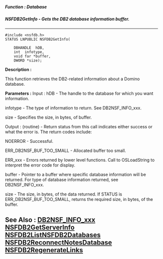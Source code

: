 ##### Function : Database
##### NSFDB2GetInfo - Gets the DB2 database information buffer.
---
```
#include <nsfdb.h>
STATUS LNPUBLIC NSFDB2GetInfo(

	DBHANDLE  hDB,
	int  infotype,
	void far *buffer,
	DWORD *size);
```
**Description :**

This function retrieves the DB2-related information about a Domino database.

**Parameters :**
Input :
hDB  -  The handle to the database for which you want information.

infotype  -  The type of information to return.  See DB2NSF_INFO_xxx.

size  -  Specifies the size, in bytes, of buffer.

Output :
(routine)  -  Return status from this call indicates either success or what the error is. The return codes include:

NOERROR - Successful.

ERR_DB2NSF_BUF_TOO_SMALL - Allocated buffer too small.

ERR_xxx - Errors returned by lower level functions.  Call to OSLoadString to interpret the error code for display.


buffer  -  Pointer to a buffer where specific database information will be returned.  For type of database information returned, see DB2NSF_INFO_xxx.

size  -  The size, in bytes, of the data returned.  If STATUS is ERR_DB2NSF_BUF_TOO_SMALL, returns the required size, in bytes, of the buffer.


**See Also :**
[DB2NSF_INFO_xxx](/reference/Symb/DB2NSF_INFO_xxx)
[NSFDB2GetServerInfo](/reference/Func/NSFDB2GetServerInfo)
[NSFDB2ListNSFDB2Databases](/reference/Func/NSFDB2ListNSFDB2Databases)
[NSFDB2ReconnectNotesDatabase](/reference/Func/NSFDB2ReconnectNotesDatabase)
[NSFDB2RegenerateLinks](/reference/Func/NSFDB2RegenerateLinks)
---
